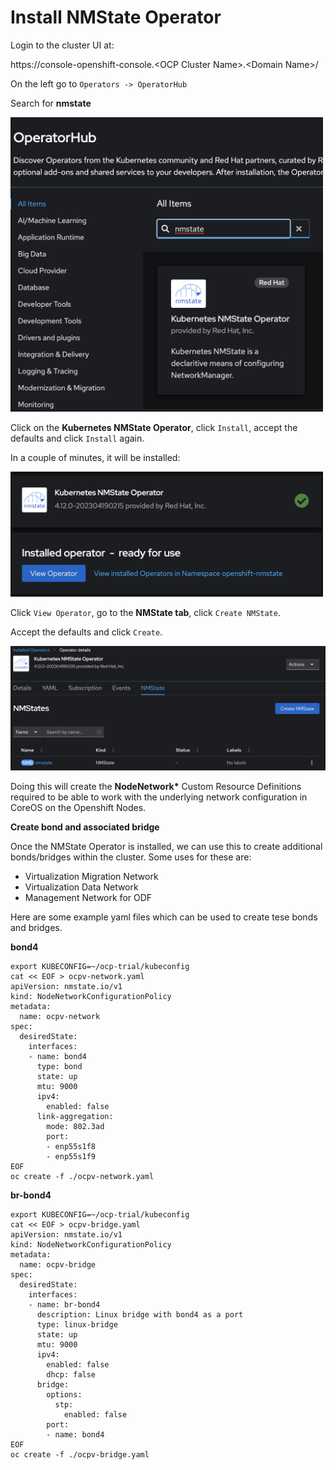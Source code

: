 # Install NMState Operator

Login to the cluster UI at:

https://console-openshift-console.<OCP Cluster Name\>.<Domain Name\>/

On the left go to `Operators -> OperatorHub`

Search for **nmstate**

<img src="/images/nmstate_image_operator_hub.png" alt="drawing" width="500"/>

Click on the **Kubernetes NMState Operator**, click `Install`, accept the defaults and click `Install` again.

In a couple of minutes, it will be installed:

<img src="/images/nmstate_image_install_success.png" alt="drawing" width="500"/>

Click `View Operator`, go to the **NMState tab**, click `Create NMState`.

Accept the defaults and click `Create`.

<img src="/images/nmstate_image_create.png" alt="drawing" width="700"/>

Doing this will create the **NodeNetwork\*** Custom Resource Definitions required to be able to work with the underlying network configuration in CoreOS on the Openshift Nodes.

**Create bond and associated bridge**

Once the NMState Operator is installed, we can use this to create additional bonds/bridges within the cluster. Some uses for these are:

- Virtualization Migration Network
- Virtualization Data Network
- Management Network for ODF

Here are some example yaml files which can be used to create tese bonds and bridges.

**bond4**

```
export KUBECONFIG=~/ocp-trial/kubeconfig
cat << EOF > ocpv-network.yaml
apiVersion: nmstate.io/v1
kind: NodeNetworkConfigurationPolicy
metadata:
  name: ocpv-network
spec:
  desiredState:
    interfaces:
    - name: bond4
      type: bond
      state: up
      mtu: 9000
      ipv4:
        enabled: false
      link-aggregation:
        mode: 802.3ad
        port:
        - enp55s1f8
        - enp55s1f9
EOF
oc create -f ./ocpv-network.yaml
```

**br-bond4**

```
export KUBECONFIG=~/ocp-trial/kubeconfig
cat << EOF > ocpv-bridge.yaml
apiVersion: nmstate.io/v1
kind: NodeNetworkConfigurationPolicy
metadata:
  name: ocpv-bridge
spec:
  desiredState:
    interfaces:
    - name: br-bond4
      description: Linux bridge with bond4 as a port
      type: linux-bridge
      state: up
      mtu: 9000
      ipv4:
        enabled: false
        dhcp: false
      bridge:
        options:
          stp:
            enabled: false
        port:
        - name: bond4
EOF
oc create -f ./ocpv-bridge.yaml
```